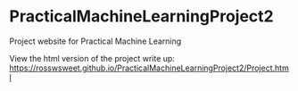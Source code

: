 # PracticalMachineLearningProject2
Project website for Practical Machine Learning

View the html version of the project write up: https://rosswsweet.github.io/PracticalMachineLearningProject2/Project.html
